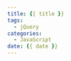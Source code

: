 ```yaml
---
title: {{ title }}
tags:
  - jQuery
categories:
  - JavaScript
date: {{ date }}
---
```

<!-- more -->